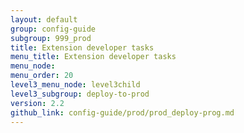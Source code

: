 ```yaml
---
layout: default
group: config-guide
subgroup: 999_prod
title: Extension developer tasks
menu_title: Extension developer tasks
menu_node: 
menu_order: 20
level3_menu_node: level3child
level3_subgroup: deploy-to-prod
version: 2.2
github_link: config-guide/prod/prod_deploy-prog.md
---
```


